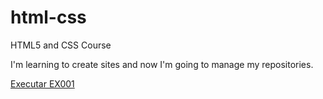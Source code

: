 # html-css
HTML5 and CSS Course

I'm learning to create sites and now I'm going to manage my repositories.

<a href="https://alexandrecassilhas.github.io/html-css/exercicios/ex001/index.html/">Executar EX001</a>